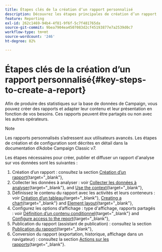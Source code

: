 ```yaml
---
title: Étapes clés de la création dʼun rapport personnalisé
description: Découvrez les étapes principales de création d’un rapport personnalisé.
feature: Reporting
exl-id: 262c1469-94b4-4f81-9f6f-5c7f481765da
source-git-commit: 9bea7904ea4507083d2cf45193877e7a2539d0c7
workflow-type: tm+mt
source-wordcount: '246'
ht-degree: 82%

---
```


# Étapes clés de la création dʼun rapport personnalisé{#key-steps-to-create-a-report}

Afin de produire des statistiques sur la base de données de Campaign, vous pouvez créer des rapports et adapter leur contenu et leur présentation en fonction de vos besoins. Ces rapports peuvent être partagés ou non avec les autres opérateurs.

>[!NOTE]
>
>Les rapports personnalisés s’adressent aux utilisateurs avancés. Les étapes de création et de configuration sont décrites en détail dans la documentation d’Adobe Campaign Classic v7.

Les étapes nécessaires pour créer, publier et diffuser un rapport d&#39;analyse sur vos données sont les suivantes :

1. Création dʼun rapport : consultez la section [Création dʼun rapport](https://experienceleague.adobe.com/docs/campaign-classic/using/reporting/creating-new-reports/creating-a-new-report.html?lang=fr){target="_blank"},
1. Collecter les données à analyser : voir [Collecter les données à analyser](https://experienceleague.adobe.com/docs/campaign-classic/using/reporting/creating-new-reports/collecting-data-to-analyze.html?lang=fr){target="_blank"}, and [Use the context](https://experienceleague.adobe.com/docs/campaign-classic/using/reporting/creating-new-reports/collecting-data-to-analyze.html?lang=fr){target="_blank"},
1. Définissez le contenu du rapport avec les activités et leurs conteneurs : voir [Création d’un tableau](https://experienceleague.adobe.com/docs/campaign-classic/using/reporting/creating-new-reports/creating-a-table.html?lang=fr){target="_blank"}, [Creating a chart](https://experienceleague.adobe.com/docs/campaign-classic/using/reporting/creating-new-reports/creating-a-chart.html?lang=fr){target="_blank"} and [Element layout](https://experienceleague.adobe.com/docs/campaign-classic/using/reporting/creating-new-reports/element-layout.html?lang=fr){target="_blank"},
1. Configurez les options d’affichage : type d&#39;affichage, rapports partagés : voir [Définition d’un contenu conditionnel](https://experienceleague.adobe.com/docs/campaign-classic/using/reporting/creating-new-reports/defining-a-conditional-content.html?lang=fr){target="_blank"} and [Configure access to the report](https://experienceleague.adobe.com/docs/campaign-classic/using/reporting/creating-new-reports/configuring-access-to-the-report.html?lang=fr){target="_blank"},
1. Publication du rapport (assistant de publication) : consultez la section [Publication du rapport](https://experienceleague.adobe.com/docs/campaign-classic/using/reporting/creating-new-reports/configuring-access-to-the-report.html?lang=fr#publishing-the-report){target="_blank"},
1. Conversion du rapport (exportation, historique, affichage dans un navigateur) : consultez la section [Actions sur les rapports](https://experienceleague.adobe.com/docs/campaign-classic/using/reporting/creating-new-reports/actions-on-reports.html?lang=fr){target="_blank"}.
